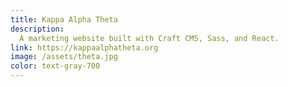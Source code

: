 ```yaml
---
title: Kappa Alpha Theta
description:
  A marketing website built with Craft CMS, Sass, and React.
link: https://kappaalphatheta.org
image: /assets/theta.jpg
color: text-gray-700
---
```

